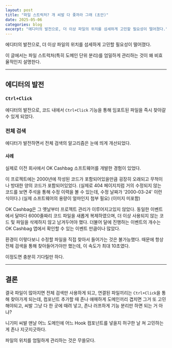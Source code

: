 ```yaml
---
layout: post
title: "파일 스트럭처? 개 씨발 다 좆까라 그래 (초안)"
date: 2025-05-06
categories: blog
excerpt: "에디터의 발전으로, 더 이상 파일의 위치를 섬세하게 고민할 필요성이 떨어졌다."
---
```


에디터의 발전으로, 더 이상 파일의 위치를 섬세하게 고민할 필요성이 떨어졌다.

이 글에서는 파일 스트럭처(특히 도메인 단위 분리)를 엄밀하게 관리하는 것이 왜 비효율적인지 설명한다.

---

## 에디터의 발전

### `Ctrl+Click`

에디터의 발전으로, 코드 내에서 `Ctrl+Click` 기능을 통해 임포트된 파일을 즉시 찾아갈 수 있게 되었다.

### 전체 검색

에디터가 발전하면서 전체 검색의 알고리즘은 눈에 띄게 개선되었다.

#### 사례

실제로 이전 회사에서 OK Cashbag 소프트웨어를 개발한 경험이 있었다.

이 프로젝트에는 2000년에 작성된 코드가 포함되어있을만큼 굉장히 오래되고 무척이나 방대한 양의 코드가 포함되어있었다. (실제로 404 페이지치럼 거의 수정되지 않는 코드를 보면 주석을 통해 수정 이력을 볼 수 있는데, 수정 날짜가 '2000-03-24' 이런 식이다.) (실제 소프트웨어의 용량이 얼마인지 첨부 필요) (이미지 미포함)

OK Cashbag은 그 옛날부터 프로젝트 관리가 이루어지고있지 않았다. 동일한 이벤트에서 달마다 6000줄짜리 코드 파일을 새롭게 복제하였으며, 더 이상 사용되지 않는 코드 및 파일을 삭제하지 않고 남겨두어야 했다. 더불어 달에 진행하는 이벤트의 개수는 OK Cashbag 앱에서 확인할 수 있는 이벤트 만큼이나 많았다.

환경이 이렇다보니 수정할 파일을 직접 찾아서 들어가는 것은 불가능했다.
때문에 항상 전체 검색을 통해 찾아들어가야만 했는데, 이 속도가 최대 10초였다.

이정도면 충분히 기다릴만 하다.

---

## 결론

결국 파일이 많아지면 전체 검색만 사용하게 되고, 연결된 파일끼리는 `Ctrl+Click`을 통해 찾아가게 되는데, 컴포넌트 추가할 때 존나 애매하게 도메인끼리 겹치면 그거 또 고민해야되고, 씨발 그냥 다 한 곳에 때려 넣고, 존나 러프하게 기능 분리만 하면 되는 거 아냐?

니기미 씨발 맨날 어느 도메인에 어느 Hook 컴포넌트를 넣을지 허구한 날 쳐 고민하는 게 존나 지긋지긋하다.

파일의 위치를 엄밀하게 관리하는 것은 무쓸모다.